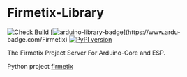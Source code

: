 # Firmetix-Library
[![Check Build](https://github.com/Nilon123456789/Firmetix-Library/actions/workflows/main.yml/badge.svg)](https://github.com/Nilon123456789/Firmetix-Library/actions/workflows/main.yml)
[![arduino-library-badge](https://www.ardu-badge.com/badge/Firmetix.svg?)](https://www.ardu-badge.com/Firmetix)
[![PyPI version](https://img.shields.io/pypi/v/firmetix.svg?logo=pypi&logoColor=FFE873)](https://pypi.org/project/firmetix/)

The Firmetix Project Server For Arduino-Core and ESP.

Python project [firmetix](https://github.com/Nilon123456789/firmetix)
